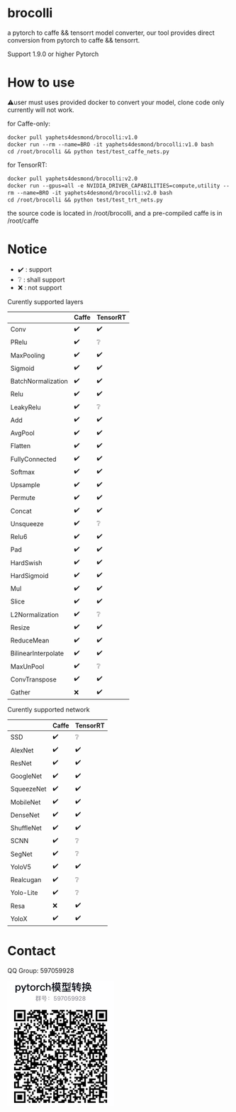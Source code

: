 # brocolli

a pytorch to caffe && tensorrt model converter, our tool provides direct conversion from pytorch to caffe && tensorrt.

Support 1.9.0 or higher Pytorch

# How to use
⚠️user must uses provided docker to convert your model, clone code only currently will not work.

for Caffe-only:
```
docker pull yaphets4desmond/brocolli:v1.0
docker run --rm --name=BRO -it yaphets4desmond/brocolli:v1.0 bash
cd /root/brocolli && python test/test_caffe_nets.py
```
for TensorRT:
```
docker pull yaphets4desmond/brocolli:v2.0
docker run --gpus=all -e NVIDIA_DRIVER_CAPABILITIES=compute,utility --rm --name=BRO -it yaphets4desmond/brocolli:v2.0 bash
cd /root/brocolli && python test/test_trt_nets.py
```

the source code is located in /root/brocolli, and a pre-compiled caffe is in /root/caffe

# Notice 

* ✔️ : support 
* ❔ : shall support
* ❌ : not support

Curently supported layers

|                    |Caffe|TensorRT|
|---                 |---|---|
|Conv                |✔️|✔️|
|PRelu               |✔️|❔|
|MaxPooling          |✔️|✔️|
|Sigmoid             |✔️|✔️|
|BatchNormalization  |✔️|✔️|
|Relu                |✔️|✔️|
|LeakyRelu           |✔️|❔|
|Add                 |✔️|✔️|
|AvgPool             |✔️|✔️|
|Flatten             |✔️|✔️|
|FullyConnected      |✔️|✔️|
|Softmax             |✔️|✔️|
|Upsample            |✔️|✔️|
|Permute             |✔️|✔️|
|Concat              |✔️|✔️|
|Unsqueeze           |✔️|❔|
|Relu6               |✔️|✔️|
|Pad                 |✔️|✔️|
|HardSwish           |✔️|✔️|
|HardSigmoid         |✔️|✔️|
|Mul                 |✔️|✔️|
|Slice               |✔️|✔️|
|L2Normalization     |✔️|❔|
|Resize              |✔️|✔️|
|ReduceMean          |✔️|✔️|
|BilinearInterpolate |✔️|✔️|
|MaxUnPool           |✔️|❔|
|ConvTranspose       |✔️|✔️|
|Gather              |❌|✔️|


Curently supported network

|          |Caffe|TensorRT|
|---       |---|---|
|SSD       |✔️|❔|
|AlexNet   |✔️|✔️|
|ResNet    |✔️|✔️|
|GoogleNet |✔️|✔️|
|SqueezeNet|✔️|✔️|
|MobileNet |✔️|✔️|
|DenseNet  |✔️|✔️|
|ShuffleNet|✔️|✔️|
|SCNN      |✔️|❔|
|SegNet    |✔️|❔|
|YoloV5    |✔️|✔️|
|Realcugan |✔️|❔|
|Yolo-Lite |✔️|❔|
|Resa      |❌|✔️|
|YoloX     |✔️|✔️|


# Contact
 QQ Group: 597059928
 
 ![image](imgs/QGRPOUP.png)